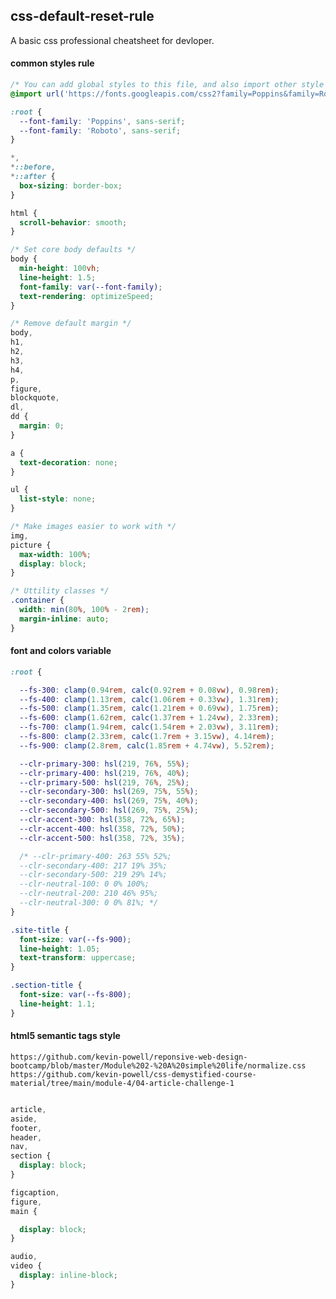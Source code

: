 ## css-default-reset-rule
A basic css professional cheatsheet for devloper.


#### common styles rule

```css
/* You can add global styles to this file, and also import other style files */
@import url('https://fonts.googleapis.com/css2?family=Poppins&family=Roboto&display=swap');

:root {
  --font-family: 'Poppins', sans-serif;
  --font-family: 'Roboto', sans-serif;
}

*,
*::before,
*::after {
  box-sizing: border-box;
}

html {
  scroll-behavior: smooth;
}

/* Set core body defaults */
body {
  min-height: 100vh;
  line-height: 1.5;
  font-family: var(--font-family);
  text-rendering: optimizeSpeed;
}

/* Remove default margin */
body,
h1,
h2,
h3,
h4,
p,
figure,
blockquote,
dl,
dd {
  margin: 0;
}

a {
  text-decoration: none;
}

ul {
  list-style: none;
}

/* Make images easier to work with */
img,
picture {
  max-width: 100%;
  display: block;
}

/* Uttility classes */
.container {
  width: min(80%, 100% - 2rem);
  margin-inline: auto;
}

```


#### font and colors variable

```css
:root {

  --fs-300: clamp(0.94rem, calc(0.92rem + 0.08vw), 0.98rem);
  --fs-400: clamp(1.13rem, calc(1.06rem + 0.33vw), 1.31rem);
  --fs-500: clamp(1.35rem, calc(1.21rem + 0.69vw), 1.75rem);
  --fs-600: clamp(1.62rem, calc(1.37rem + 1.24vw), 2.33rem);
  --fs-700: clamp(1.94rem, calc(1.54rem + 2.03vw), 3.11rem);
  --fs-800: clamp(2.33rem, calc(1.7rem + 3.15vw), 4.14rem);
  --fs-900: clamp(2.8rem, calc(1.85rem + 4.74vw), 5.52rem);

  --clr-primary-300: hsl(219, 76%, 55%);
  --clr-primary-400: hsl(219, 76%, 40%);
  --clr-primary-500: hsl(219, 76%, 25%);
  --clr-secondary-300: hsl(269, 75%, 55%);
  --clr-secondary-400: hsl(269, 75%, 40%);
  --clr-secondary-500: hsl(269, 75%, 25%);
  --clr-accent-300: hsl(358, 72%, 65%);
  --clr-accent-400: hsl(358, 72%, 50%);
  --clr-accent-500: hsl(358, 72%, 35%);

  /* --clr-primary-400: 263 55% 52%;
  --clr-secondary-400: 217 19% 35%;
  --clr-secondary-500: 219 29% 14%;
  --clr-neutral-100: 0 0% 100%;
  --clr-neutral-200: 210 46% 95%;
  --clr-neutral-300: 0 0% 81%; */
}

.site-title {
  font-size: var(--fs-900);
  line-height: 1.05;
  text-transform: uppercase;
}

.section-title {
  font-size: var(--fs-800);
  line-height: 1.1;
}

```


#### html5 semantic tags style

`https://github.com/kevin-powell/reponsive-web-design-bootcamp/blob/master/Module%202-%20A%20simple%20life/normalize.css` <br>
`https://github.com/kevin-powell/css-demystified-course-material/tree/main/module-4/04-article-challenge-1` <br>


```css

article,
aside,
footer,
header,
nav,
section {
  display: block;
}

figcaption,
figure,
main {

  display: block;
}

audio,
video {
  display: inline-block;
}

```